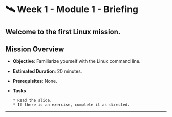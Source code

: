 # 🛰️ Week 1 - Module 1 - Briefing

## Welcome to the first Linux mission.

## Mission Overview
  - **Objective**: Familiarize yourself with the Linux command line.
  - **Estimated Duration**: 20 minutes.
  - **Prerequisites**: None.

  - **Tasks** 

        * Read the slide.
        * If there is an exercise, complete it as directed.
---

